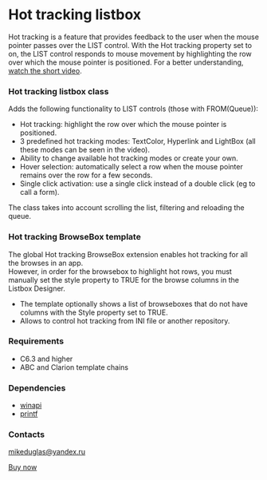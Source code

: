 # Hot tracking listbox

Hot tracking is a feature that provides feedback to the user when the mouse pointer passes over the LIST control. With the Hot tracking property set to on, the LIST control responds to mouse movement by highlighting the row over which the mouse pointer is positioned. For a better understanding, [watch the short video](https://github.com/user-attachments/assets/c52d2820-fb3d-41c9-9416-8d26b8c6a1a5).

  
### Hot tracking listbox class
Adds the following functionality to LIST controls (those with FROM(Queue)):
- Hot tracking: highlight the row over which the mouse pointer is positioned.
- 3 predefined hot tracking modes: TextColor, Hyperlink and LightBox (all these modes can be seen in the video).
- Ability to change available hot tracking modes or create your own.
- Hover selection: automatically select a row when the mouse pointer remains over the row for a few seconds.
- Single click activation: use a single click instead of a double click (eg to call a form).
  
The class takes into account scrolling the list, filtering and reloading the queue.


### Hot tracking BrowseBox template
The global Hot tracking BrowseBox extension enables hot tracking for all the browses in an app.  
However, in order for the browsebox to highlight hot rows, you must manually set the style property to TRUE for the browse columns in the Listbox Designer.
- The template optionally shows a list of browseboxes that do not have columns with the Style property set to TRUE.
- Allows to control hot tracking from INI file or another repository.


### Requirements
- C6.3 and higher
- ABC and Clarion template chains


### Dependencies
- [winapi](https://github.com/mikeduglas/winapi)
- [printf](https://github.com/mikeduglas/printf)


### Contacts
mikeduglas@yandex.ru

[Buy now](https://www.clarionshop.com/checkout.cfm?pid=1691&q=1)
